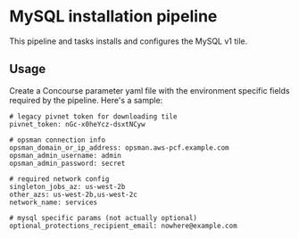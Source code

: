 # MySQL installation pipeline

This pipeline and tasks installs and configures the MySQL v1 tile.

## Usage

Create a Concourse parameter yaml file with the environment specific fields required by the pipeline. Here's a sample:

```
# legacy pivnet token for downloading tile
pivnet_token: nGc-x0heYcz-dsxtNCyw

# opsman connection info
opsman_domain_or_ip_address: opsman.aws-pcf.example.com
opsman_admin_username: admin
opsman_admin_password: secret

# required network config
singleton_jobs_az: us-west-2b
other_azs: us-west-2b,us-west-2c
network_name: services

# mysql specific params (not actually optional)
optional_protections_recipient_email: nowhere@example.com
```
